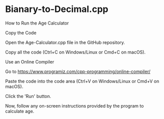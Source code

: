 # Bianary-to-Decimal.cpp
How to Run the Age Calculator

Copy the Code

Open the Age-Calculator.cpp file in the GitHub repository.

Copy all the code (Ctrl+C on Windows/Linux or Cmd+C on macOS).

Use an Online Compiler

Go to https://www.programiz.com/cpp-programming/online-compiler/

Paste the code into the code area (Ctrl+V on Windows/Linux or Cmd+V on macOS).

Click the 'Run' button.

Now, follow any on-screen instructions provided by the program to calculate age.


